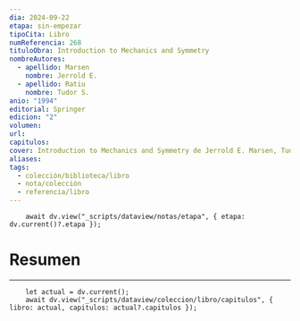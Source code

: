 ```yaml
---
dia: 2024-09-22
etapa: sin-empezar
tipoCita: Libro
numReferencia: 268
tituloObra: Introduction to Mechanics and Symmetry
nombreAutores:
  - apellido: Marsen
    nombre: Jerrold E.
  - apellido: Ratiu
    nombre: Tudor S.
anio: "1994"
editorial: Springer
edicion: "2"
volumen: 
url: 
capitulos: 
cover: Introduction to Mechanics and Symmetry de Jerrold E. Marsen, Tudor S. Ratiu.jpg
aliases: 
tags:
  - colección/biblioteca/libro
  - nota/colección
  - referencia/libro
---
```

```dataviewjs
	await dv.view("_scripts/dataview/notas/etapa", { etapa: dv.current()?.etapa });
```
# Resumen
---
```dataviewjs
	let actual = dv.current();
	await dv.view("_scripts/dataview/coleccion/libro/capitulos", { libro: actual, capitulos: actual?.capitulos });
```


 